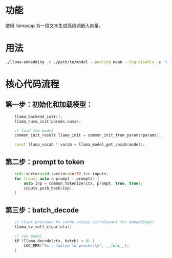 # 功能
使用 llamacpp 为一段文本生成高维词嵌入向量。

# 用法
```bash
./llama-embedding -m ./path/to/model --pooling mean --log-disable -p "Hello World!" 2>/dev/null
```

# 核心代码流程
## 第一步：初始化和加载模型：
```c++
    llama_backend_init();
    llama_numa_init(params.numa);

    // load the model
    common_init_result llama_init = common_init_from_params(params);

    const llama_vocab * vocab = llama_model_get_vocab(model);
```

## 第二步：prompt to token
```c++
    std::vector<std::vector<int32_t>> inputs;
    for (const auto & prompt : prompts) {
        auto inp = common_tokenize(ctx, prompt, true, true);
        inputs.push_back(inp);
    }
```

## 第三步：batch_decode
```c++
    // clear previous kv_cache values (irrelevant for embeddings)
    llama_kv_self_clear(ctx);

    // run model
    if (llama_decode(ctx, batch) < 0) {
        LOG_ERR("%s : failed to process\n", __func__);
    }
```
